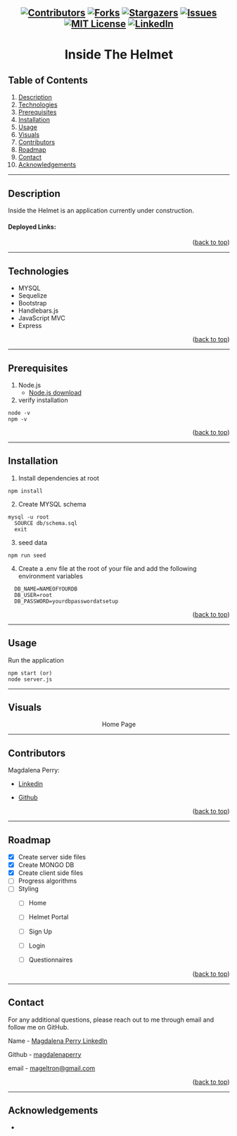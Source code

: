 <div id="top"></div>

<div align="center">

[![Contributors][contributors-shield]][contributors-url]
[![Forks][forks-shield]][forks-url]
[![Stargazers][stars-shield]][stars-url]
[![Issues][issues-shield]][issues-url]
[![MIT License][license-shield]][license-url]
[![LinkedIn][linkedin-shield]][linkedin-url]
---

<!-- <a href="https://github.com/magdalenaperry/InsideTheHelmet">
    <img src="https://via.placeholder.com/200" alt="Logo" width="100%" height="100%">
  </a> -->
    
# Inside The Helmet

</div>    
    
## Table of Contents
1. [Description](#description)
1. [Technologies](#technologies)
1. [Prerequisites](#prerequisites)
3. [Installation](#installation)
3. [Usage](#usage)
2. [Visuals](#visuals)
8. [Contributors](#contributors)
9. [Roadmap](#roadmap)
10. [Contact](#contact)
11. [Acknowledgements](#acknowledgements)

---
## Description
Inside the Helmet is an application currently under construction.
  
#### Deployed Links:  

<!-- [Los Amigos Link](https://morning-tor-09427.herokuapp.com/) -->


<p align="right">(<a href="#top">back to top</a>)</p>

---

## Technologies
- MYSQL
- Sequelize
- Bootstrap
- Handlebars.js
- JavaScript MVC
- Express

<p align="right">(<a href="#top">back to top</a>)</p>

---

## Prerequisites
1. Node.js
    - [Node.js download](https://nodejs.org/en/)
2. verify installation
```  
node -v
npm -v
```   
<p align="right">(<a href="#top">back to top</a>)</p>

---

## Installation
1. Install dependencies at root
```
npm install
```

2. Create MYSQL schema
```
mysql -u root
  SOURCE db/schema.sql
  exit
```
3. seed data
```
npm run seed 
```

4. Create a .env file at the root of your file and add the following environment variables
```
  DB_NAME=NAMEOFYOURDB
  DB_USER=root
  DB_PASSWORD=yourdbpasswordatsetup
```

<p align="right">(<a href="#top">back to top</a>)</p>

---

## Usage  

Run the application
```
npm start (or)
node server.js
```
---

## Visuals
<div align="center">  
  Home Page
<!-- ![Home Page Image](/public/images/homepage.png) -->

---
</div>

## Contributors

Magdalena Perry: 

- [Linkedin](https://www.linkedin.com/in/magdalena-perry/)

- [Github](https://github.com/magdalenaperry)

<p align="right">(<a href="#top">back to top</a>)</p>

---
## Roadmap
- [x] Create server side files
- [x] Create MONGO DB
- [x] Create client side files
- [ ] Progress algorithms
- [ ] Styling  
    - [ ] Home   
    - [ ] Helmet Portal
    - [ ] Sign Up
    - [ ] Login
    - [ ] Questionnaires


<p align="right">(<a href="#top">back to top</a>)</p>

---
## Contact
For any additional questions, please reach out to me through email and follow me on GitHub.

Name - [Magdalena Perry LinkedIn](https:www.linkedin.com/in/magdalenaperry)

Github - [magdalenaperry](https://www.github.com/magdalenaperry)

email - [mageltron@gmail.com](mageltron@gmail.com)

<p align="right">(<a href="#top">back to top</a>)</p>

---
## Acknowledgements

-







[contributors-shield]: https://img.shields.io/github/contributors/magdalenaperry/InsideTheHelmet.svg?style=for-the-badge
[contributors-url]: https://github.com/magdalenaperry/InsideTheHelmet/graphs/contributors
[forks-shield]: https://img.shields.io/github/forks/magdalenaperry/InsideTheHelmet.svg?style=for-the-badge
[forks-url]: https://github.com/magdalenaperry/InsideTheHelmet/network/members
[stars-shield]: https://img.shields.io/github/stars/magdalenaperry/InsideTheHelmet.svg?style=for-the-badge
[stars-url]: https://github.com/magdalenaperry/InsideTheHelmet/stargazers
[issues-shield]: https://img.shields.io/github/issues/magdalenaperry/InsideTheHelmet.svg?style=for-the-badge
[issues-url]: https://github.com/magdalenaperry/InsideTheHelmet/issues
[license-shield]: https://img.shields.io/github/license/magdalenaperry/InsideTheHelmet.svg?style=for-the-badge
[license-url]: https://github.com/magdalenaperry/InsideTheHelmet/blob/master/LICENSE.txt
[linkedin-shield]: https://img.shields.io/badge/-LinkedIn-black.svg?style=for-the-badge&logo=linkedin&colorB=555
[linkedin-url]: https://linkedin.com/in/magdalenaperry
[product-screenshot]: images/screenshot.png

